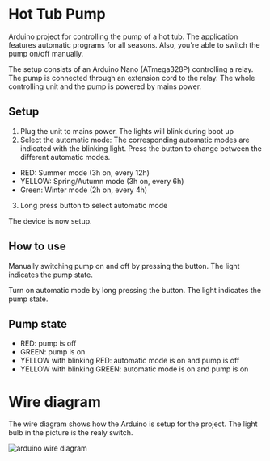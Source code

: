 # Hot Tub Pump
Arduino project for controlling the pump of a hot tub. The application features automatic programs for all seasons. Also, you're able to switch the pump on/off manually.

The setup consists of an Arduino Nano (ATmega328P) controlling a relay. The pump is connected through an extension cord to the relay. The whole controlling unit and the pump is powered by mains power.

## Setup
1. Plug the unit to mains power. The lights will blink during boot up
2. Select the automatic mode: The corresponding automatic modes are indicated with the blinking light. Press the button to change between the different automatic modes.
  - RED: Summer mode (3h on, every 12h)
  - YELLOW: Spring/Autumn mode (3h on, every 6h)
  - Green: Winter mode (2h on, every 4h)
3. Long press button to select automatic mode

The device is now setup.

## How to use
Manually switching pump on and off by pressing the button. The light indicates the pump state.

Turn on automatic mode by long pressing the button. The light indicates the pump state.

## Pump state
-	RED: pump is off
-	GREEN: pump is on
-	YELLOW with blinking RED: automatic mode is on and pump is off
-	YELLOW with blinking GREEN: automatic mode is on and pump is on




# Wire diagram
The wire diagram shows how the Arduino is setup for the project. The light bulb in the picture is the realy switch.

![arduino wire diagram](https://user-images.githubusercontent.com/5174743/60017200-ddabed80-9690-11e9-8005-9418ab7f838c.JPG)
